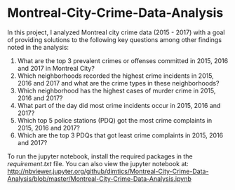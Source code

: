 # Montreal-City-Crime-Data-Analysis
In this project, I analyzed Montreal city crime data (2015 - 2017) with a goal of providing solutions to the following key questions among other findings noted in the analysis:

1. What are the top 3 prevalent crimes or offenses committed in 2015, 2016 and 2017 in Montreal City?
2. Which neighborhoods recorded the highest crime incidents in 2015, 2016 and 2017 and what are the crime types in these neighborhoods?
3. Which neighborhood has the highest cases of murder crime in 2015, 2016 and 2017?
4. What part of the day did most crime incidents occur in 2015, 2016 and 2017?
5. Which top 5 police stations (PDQ) got the most crime complaints in 2015, 2016 and 2017?
6. Which are the top 3 PDQs that got least crime complaints in 2015, 2016 and 2017?

To run the jupyter notebook, install the required packages in the *requirement.txt* file. You can also view the jupyter notebook at: http://nbviewer.jupyter.org/github/dimtics/Montreal-City-Crime-Data-Analysis/blob/master/Montreal-City-Crime-Data-Analysis.ipynb
